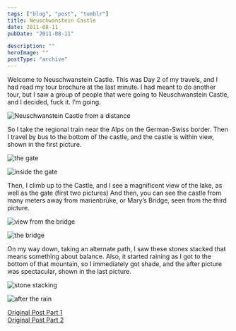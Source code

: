```yaml
---
tags: ["blog", "post", "tumblr"]
title: Neuschwanstein Castle
date: 2011-08-11
pubDate: "2011-08-11"

description: ""
heroImage: ""
postType: "archive"
---
```




Welcome to Neuschwanstein Castle. This was Day 2 of my travels, and I had read my tour brochure at the last minute. I had meant to do another tour, but I saw a group of people that were going to Neuschwanstein Castle, and I decided, fuck it. I’m going.

![Neuschwanstein Castle from a distance](https://68.media.tumblr.com/tumblr_loyhrvMuZx1qz81kho1_r1_500.jpg)

So I take the regional train near the Alps on the German-Swiss border. Then I travel by bus to the bottom of the castle, and the castle is within view, shown in the first picture.

![the gate](https://68.media.tumblr.com/tumblr_lqttnpqGha1qz81kho1_1280.jpg)

![inside the gate](https://68.media.tumblr.com/tumblr_lqttnpqGha1qz81kho2_1280.jpg)

Then, I climb up to the Castle, and I see a magnificent view of the lake, as well as the gate (first two pictures) And then, you can see the castle from many meters away from marienbrüke, or Mary’s Bridge, seen from the third picture.

![view from the bridge](https://68.media.tumblr.com/tumblr_lqttnpqGha1qz81kho3_1280.jpg)

![the bridge](https://68.media.tumblr.com/tumblr_lqttnpqGha1qz81kho4_1280.jpg)

On my way down, taking an alternate path, I saw these stones stacked that means something about balance. Also, it started raining as I got to the bottom of that mountain, so I immediately got shade, and the after picture was spectacular, shown in the last picture.

![stone stacking](https://68.media.tumblr.com/tumblr_lqttnpqGha1qz81kho5_1280.jpg)

![after the rain](https://68.media.tumblr.com/tumblr_lqttnpqGha1qz81kho6_1280.jpg)

[Original Post Part 1](https://jermspeaks.com/post/9655834259/welcome-to-neuschwanstein-castle-this-was-day-2)  
[Original Post Part 2](https://jermspeaks.com/post/9656310591/then-i-climb-up-to-the-castle-and-i-see)
